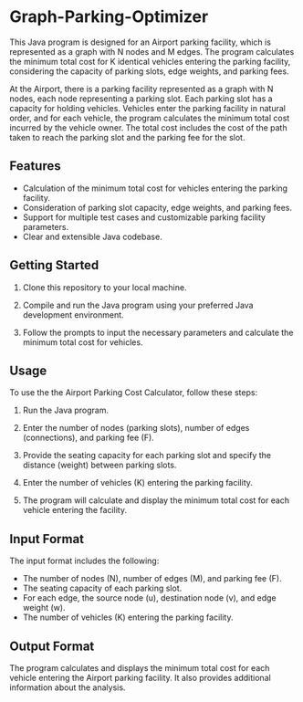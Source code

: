 # Graph-Parking-Optimizer

This Java program is designed for an Airport parking facility, which is represented as a graph with N nodes and M edges. The program calculates the minimum total cost for K identical vehicles entering the parking facility, considering the capacity of parking slots, edge weights, and parking fees.


At the Airport, there is a parking facility represented as a graph with N nodes, each node representing a parking slot. Each parking slot has a capacity for holding vehicles. Vehicles enter the parking facility in natural order, and for each vehicle, the program calculates the minimum total cost incurred by the vehicle owner. The total cost includes the cost of the path taken to reach the parking slot and the parking fee for the slot.

## Features

- Calculation of the minimum total cost for vehicles entering the parking facility.
- Consideration of parking slot capacity, edge weights, and parking fees.
- Support for multiple test cases and customizable parking facility parameters.
- Clear and extensible Java codebase.

## Getting Started

1. Clone this repository to your local machine.

2. Compile and run the Java program using your preferred Java development environment.

3. Follow the prompts to input the necessary parameters and calculate the minimum total cost for vehicles.

## Usage

To use the the Airport Parking Cost Calculator, follow these steps:

1. Run the Java program.

2. Enter the number of nodes (parking slots), number of edges (connections), and parking fee (F).

3. Provide the seating capacity for each parking slot and specify the distance (weight) between parking slots.

4. Enter the number of vehicles (K) entering the parking facility.

5. The program will calculate and display the minimum total cost for each vehicle entering the facility.

## Input Format

The input format includes the following:

- The number of nodes (N), number of edges (M), and parking fee (F).
- The seating capacity of each parking slot.
- For each edge, the source node (u), destination node (v), and edge weight (w).
- The number of vehicles (K) entering the parking facility.

## Output Format

The program calculates and displays the minimum total cost for each vehicle entering the  Airport parking facility. It also provides additional information about the analysis.

